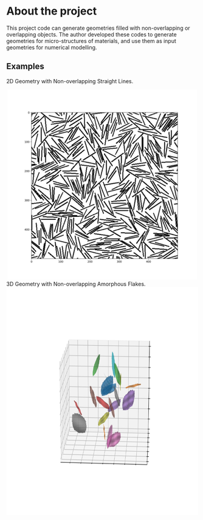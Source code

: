 # About the project

This project code can generate geometries filled with non-overlapping or overlapping objects. The author developed these codes to generate geometries for micro-structures of materials, and use them as input geometries for numerical modelling.

## Examples

  2D Geometry with Non-overlapping Straight Lines.
<center>
  <img src="images/2D.png" width="500" height="500">
</center>
  3D Geometry with Non-overlapping Amorphous Flakes.
<center>
  <img src="images/3D.png" width="700" height="600">
</center>
